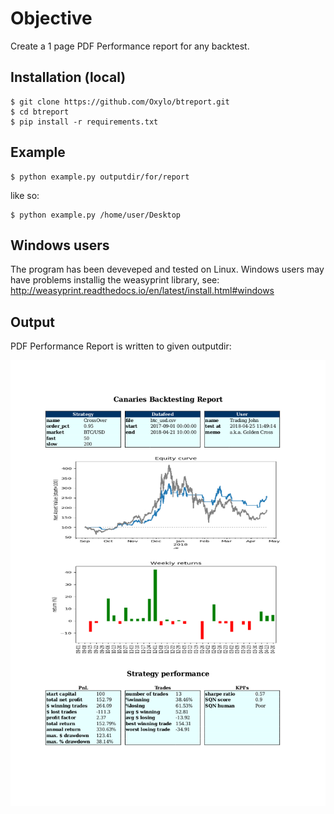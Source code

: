 # Objective

Create a 1 page PDF Performance report for any backtest.

## Installation (local)

    $ git clone https://github.com/Oxylo/btreport.git
    $ cd btreport
    $ pip install -r requirements.txt

## Example

    $ python example.py outputdir/for/report

like so:

    $ python example.py /home/user/Desktop

## Windows users

The program has been deveveped and tested on Linux.
Windows users may have problems installig the weasyprint library, see: http://weasyprint.readthedocs.io/en/latest/install.html#windows

## Output

PDF Performance Report is written to given outputdir:

![Alt text](sampledata/example_report.jpg?raw=true "Example report")



